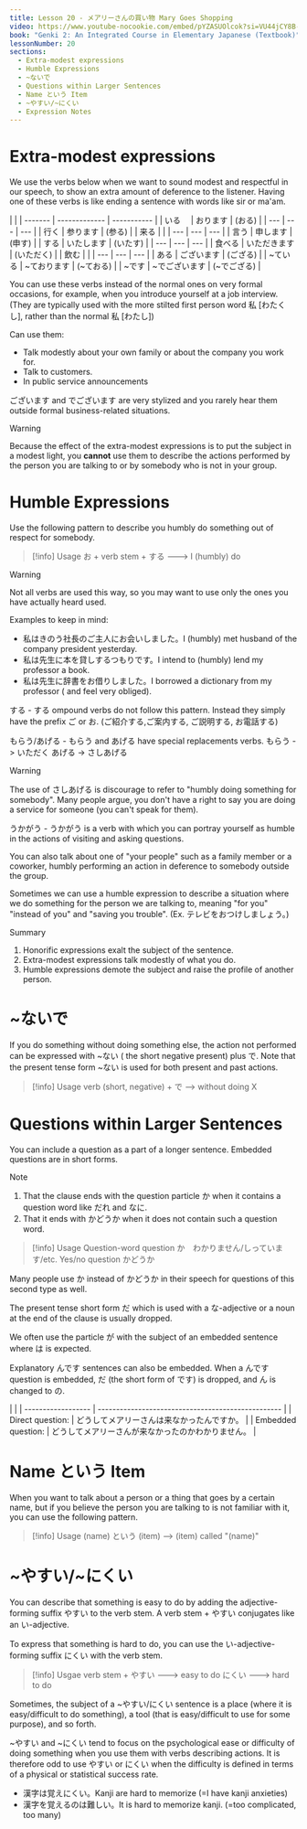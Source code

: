 ```yaml
---
title: Lesson 20 - メアリーさんの買い物 Mary Goes Shopping
video: https://www.youtube-nocookie.com/embed/pYZASUOlcok?si=VU44jCY8B-iubX9V
book: "Genki 2: An Integrated Course in Elementary Japanese (Textbook)"
lessonNumber: 20
sections:
  - Extra-modest expressions
  - Humble Expressions
  - ~ないで
  - Questions within Larger Sentences
  - Name という Item
  - ~やすい/~にくい
  - Expression Notes
---
```


# Extra-modest expressions

We use the verbs below when we want to sound modest and respectful in our speech, to show an extra amount of deference to the listener. Having one of these verbs is like ending a sentence with words like sir or ma'am.

|         |
| ------- | ------------- | ----------- |
| いる　  | おります      | (おる)      |
| ---     | ---           | ---         |
| 行く    | 参ります      | (参る)      |
| 来る    |               |
| ---     | ---           | ---         |
| 言う    | 申します      | (申す)      |
| する    | いたします    | (いたす)    |
| ---     | ---           | ---         |
| 食べる  | いただきます  | (いただく)  |
| 飲む    |               |
| ---     | ---           | ---         |
| ある    | ございます    | (ござる)    |
| ~ている | ~ております   | (~ておる)   |
| ~です   | ~でございます | (~でござる) |

You can use these verbs instead of the normal ones on very formal occasions, for example, when you introduce yourself at a job interview. (They are typically used with the more stilted first person word 私 [わたくし], rather than the normal 私 [わたし])

Can use them:

- Talk modestly about your own family or about the company you work for.
- Talk to customers.
- In public service announcements

ございます and でございます are very stylized and you rarely hear them outside formal business-related situations.

> [!warning]
> Because the effect of the extra-modest expressions is to put the subject in a modest light, you **cannot** use them to describe the actions performed by the person you are talking to or by somebody who is not in your group.

# Humble Expressions

Use the following pattern to describe you humbly do something out of respect for somebody.

> [!info] Usage
> お + verb stem + する ---> I (humbly) do

> [!warning]
> Not all verbs are used this way, so you may want to use only the ones you have actually heard used.

Examples to keep in mind:

- 私はきのう社長のご主人にお会いしました。I (humbly) met husband of the company president yesterday.
- 私は先生に本を貸しするつもりです。I intend to (humbly) lend my professor a book.
- 私は先生に辞書をお借りしました。I borrowed a dictionary from my professor ( and feel very obliged).

する - する ompound verbs do not follow this pattern. Instead they simply have the prefix ご or お. (ご紹介する,ご案内する, ご説明する, お電話する)

もらう/あげる - もらう and あげる have special replacements verbs.
もらう -> いただく
あげる -> さしあげる

> [!warning]
> The use of さしあげる is discourage to refer to "humbly doing something for somebody". Many people argue, you don't have a right to say you are doing a service for someone (you can't speak for them).

うかがう - うかがう is a verb with which you can portray yourself as humble in the actions of visiting and asking questions.

You can also talk about one of "your people" such as a family member or a coworker, humbly performing an action in deference to somebody outside the group.

Sometimes we can use a humble expression to describe a situation where we do something for the person we are talking to, meaning "for you" "instead of you" and "saving you trouble". (Ex. テレビをおつけしましょう。)

Summary

1. Honorific expressions exalt the subject of the sentence.
2. Extra-modest expressions talk modestly of what you do.
3. Humble expressions demote the subject and raise the profile of another person.

# ~ないで

If you do something without doing something else, the action not performed can be expressed with ~ない ( the short negative present) plus で. Note that the present tense form ~ない is used for both present and past actions.

> [!info] Usage
> verb (short, negative) + で --> without doing X

# Questions within Larger Sentences

You can include a question as a part of a longer sentence. Embedded questions are in short forms.

> [!note]
>
> 1. That the clause ends with the question particle か when it contains a question word like だれ and なに.
> 2. That it ends with かどうか when it does not contain such a question word.

> [!info] Usage
> Question-word question か　わかりません/しっています/etc.
> Yes/no question かどうか

Many people use か instead of かどうか in their speech for questions of this second type as well.

The present tense short form だ which is used with a な-adjective or a noun at the end of the clause is usually dropped.

We often use the particle が with the subject of an embedded sentence where は is expected.

Explanatory んです sentences can also be embedded. When a んです question is embedded, だ (the short form of です) is dropped, and ん is changed to の.

|                    |
| ------------------ | -------------------------------------------------- |
| Direct question:   | どうしてメアリーさんは来なかったんですか。         |
| Embedded question: | どうしてメアリーさんが来なかったのかわかりません。 |

# Name という Item

When you want to talk about a person or a thing that goes by a certain name, but if you believe the person you are talking to is not familiar with it, you can use the following pattern.

> [!info] Usage
> (name) という (item) --> (item) called "(name)"

# ~やすい/~にくい

You can describe that something is easy to do by adding the adjective-forming suffix やすい to the verb stem. A verb stem + やすい conjugates like an い-adjective.

To express that something is hard to do, you can use the い-adjective-forming suffix にくい with the verb stem.

> [!info] Usgae
> verb stem + やすい ---> easy to do
> にくい ---> hard to do

Sometimes, the subject of a ~やすい/にくい sentence is a place (where it is easy/difficult to do something), a tool (that is easy/difficult to use for some purpose), and so forth.

~やすい and ~にくい tend to focus on the psychological ease or difficulty of doing something when you use them with verbs describing actions. It is therefore odd to use やすい or にくい when the difficulty is defined in terms of a physical or statistical success rate.

- 漢字は覚えにくい。Kanji are hard to memorize (=I have kanji anxieties)
- 漢字を覚えるのは難しい。It is hard to memorize kanji. (=too complicated, too many)
